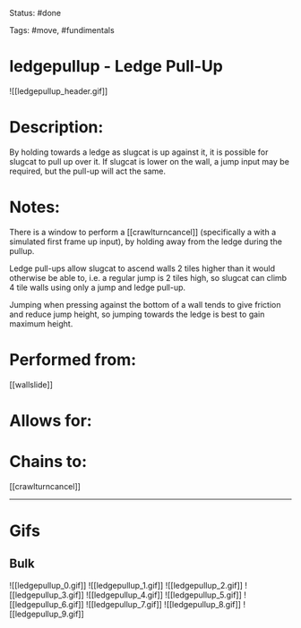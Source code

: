Status: #done

Tags: #move, #fundimentals

# ledgepullup - Ledge Pull-Up
![[ledgepullup_header.gif]]
# Description:
By holding towards a ledge as slugcat is up against it, it is possible for slugcat to pull up over it. If slugcat is lower on the wall, a jump input may be required, but the pull-up will act the same.

# Notes:
There is a window to perform a [[crawlturncancel]] (specifically a with a simulated first frame up input), by holding away from the ledge during the pullup.

Ledge pull-ups allow slugcat to ascend walls 2 tiles higher than it would otherwise be able to, i.e. a regular jump is 2 tiles high, so slugcat can climb 4 tile walls using only a jump and ledge pull-up.

Jumping when pressing against the bottom of a wall tends to give friction and reduce jump height, so jumping towards the ledge is best to gain maximum height.

# Performed from:
[[wallslide]]

# Allows for:


# Chains to:
[[crawlturncancel]]

___
# Gifs
## Bulk
![[ledgepullup_0.gif]]
![[ledgepullup_1.gif]]
![[ledgepullup_2.gif]]
![[ledgepullup_3.gif]]
![[ledgepullup_4.gif]]
![[ledgepullup_5.gif]]
![[ledgepullup_6.gif]]
![[ledgepullup_7.gif]]
![[ledgepullup_8.gif]]
![[ledgepullup_9.gif]]
